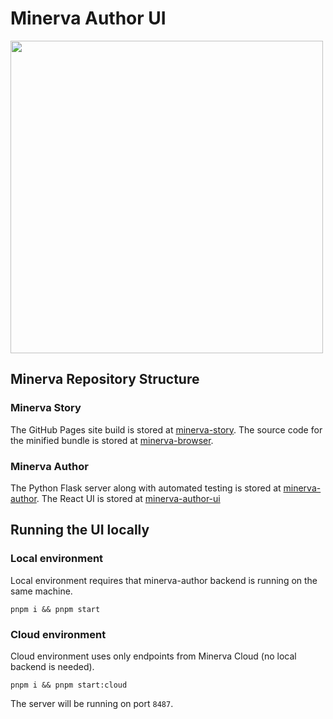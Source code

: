 # Minerva Author UI

<img width="500px" src="./static/image/Minerva-Author_HorizLogo_RGB.svg" />
          
## Minerva Repository Structure

### Minerva Story
The GitHub Pages site build is stored at [minerva-story](https://github.com/labsyspharm/minerva-story). The source code for the minified bundle is stored at [minerva-browser](https://github.com/labsyspharm/minerva-browser).

### Minerva Author
The Python Flask server along with automated testing is stored at [minerva-author](https://github.com/labsyspharm/minerva-author). The React UI is stored at [minerva-author-ui](https://github.com/labsyspharm/minerva-author-ui)

## Running the UI locally

### Local environment
Local environment requires that minerva-author backend is running on the same machine.
```
pnpm i && pnpm start
```
### Cloud environment
Cloud environment uses only endpoints from Minerva Cloud (no local backend is needed).
```
pnpm i && pnpm start:cloud
```

The server will be running on port `8487`.
